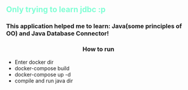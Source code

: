 <h2 style="color: aquamarine;"> Only trying to learn jdbc :p </h2> 

<h3>This application helped me to learn: Java(some principles of OO) and Java Database Connector!</h3>


<h3 style="text-align: center"> How to run</h3>

* Enter docker dir 
* docker-compose build
* docker-compose up -d
* compile and run java dir

